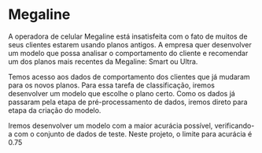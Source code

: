 # Megaline
A operadora de celular Megaline está insatisfeita com o fato de muitos de seus clientes estarem usando planos antigos. A empresa quer desenvolver um modelo que possa analisar o comportamento do cliente e recomendar um dos planos mais recentes da Megaline: Smart ou Ultra.

Temos acesso aos dados de comportamento dos clientes que já mudaram para os novos planos. Para essa tarefa de classificação, iremos desenvolver um modelo que escolhe o plano certo. Como os dados já passaram pela etapa de pré-processamento de dados, iremos direto para etapa da criação do modelo.

Iremos desenvolver um modelo com a maior acurácia possível, verificando-a com o conjunto de dados de teste. Neste projeto, o limite para acurácia é 0.75
